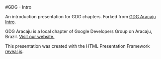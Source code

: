 #GDG - Intro

An introduction presentation for GDG chapters. Forked from [GDG Aracaju Intro](http://github.com/gdgaracaju/intro).

GDG Aracaju is a local chapter of Google Developers Group on Aracaju, Brazil. [Visit our website.](http://gdgaracaju.com.br/)

This presentation was created with the HTML Presentation Framework [reveal.js](https://github.com/hakimel/reveal.js/).
